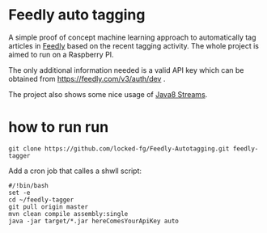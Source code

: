 # Feedly auto tagging
A simple proof of concept machine learning approach to automatically tag articles 
in [Feedly](http://www.feedly.com) based on the recent tagging activity.
The whole project is aimed to run on a Raspberry PI.

The only additional information needed is a valid API key which can be obtained
from https://feedly.com/v3/auth/dev .

The project also shows some nice usage of [Java8 Streams](http://www.oracle.com/technetwork/articles/java/ma14-java-se-8-streams-2177646.html).

# how to run run
```
git clone https://github.com/locked-fg/Feedly-Autotagging.git feedly-tagger
```
Add a cron job that calles a shwll script:
```
#/!bin/bash
set -e
cd ~/feedly-tagger
git pull origin master
mvn clean compile assembly:single
java -jar target/*.jar hereComesYourApiKey auto
```